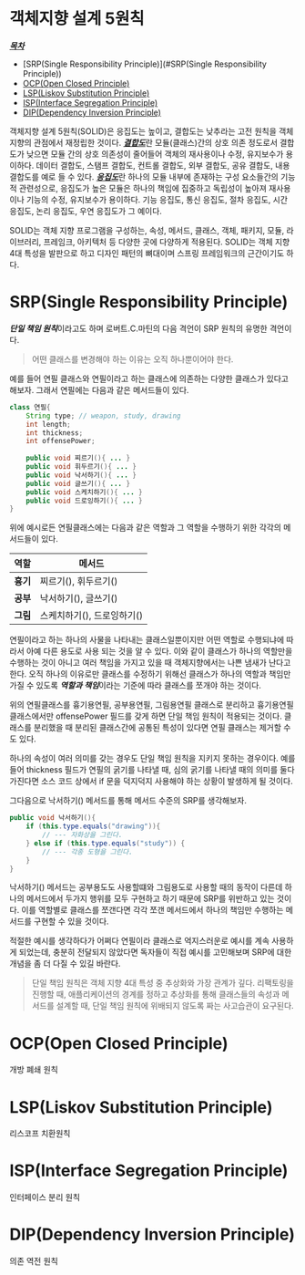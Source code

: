 # 객체지향 설계 5원칙
<u>***목차***</u>
- [SRP(Single Responsibility Principle)](#SRP(Single Responsibility Principle))
- [OCP(Open Closed Principle)](#ocp-open-closed-principle-)
- [LSP(Liskov Substitution Principle)](#lsp-liskov-substitution-principle-)
- [ISP(Interface Segregation Principle)](#isp-interface-segregation-principle-)
- [DIP(Dependency Inversion Principle)](#dip-dependency-inversion-principle-)


객체지향 설계 5원칙(SOLID)은 응집도는 높이고, 결합도는 낮추라는 고전 원칙을 객체 지향의 관점에서 재정립한 것이다. 
<u>***결합도***</u>란 모듈(클래스)간의 상호 의존 정도로서 결합도가 낮으면 모듈 간의 상호 의존성이 줄어들어 객체의 재사용이나 수정, 유지보수가 용이하다.
데이터 결합도, 스탬프 결합도, 컨트롤 결합도, 외부 결합도, 공유 결합도, 내용 결합도를 예로 들 수 있다.
<u>***응집도***</u>란 하나의 모듈 내부에 존재하는 구성 요소들간의 기능적 관련성으로, 
응집도가 높은 모듈은 하나의 책임에 집중하고 독립성이 높아져 재사용이나 기능의 수정, 유지보수가 용이하다.
기능 응집도, 통신 응집도, 절차 응집도, 시간 응집도, 논리 응집도, 우연 응집도가 그 예이다.

SOLID는 객체 지향 프로그램을 구성하는, 속성, 메서드, 클래스, 객체, 패키지, 모듈, 라이브러리, 프레임크, 아키텍처 등 
다양한 곳에 다양하게 적용된다. SOLID는 객체 지향 4대 특성을 발판으로 하고 디자인 패턴의 뼈대이며 스프링 프레임워크의 근간이기도 하다. 
# SRP(Single Responsibility Principle)
***단일 책임 원칙***이라고도 하며 로버트.C.마틴의 다음 격언이 SRP 원칙의 유명한 격언이다.
> 어떤 클래스를 변경해야 하는 이유는 오직 하나뿐이어야 한다.

예를 들어 연필 클래스와 연필이라고 하는 클래스에 의존하는 다양한 클래스가 있다고 해보자. 그래서 연필에는 다음과 같은 메서드들이 있다.

```java
class 연필{
    String type; // weapon, study, drawing
    int length;
    int thickness;
    int offensePower;
  
    public void 찌르기(){ ... }
    public void 휘두르기(){ ... }
    public void 낙서하기(){ ... }
    public void 글쓰기(){ ... }
    public void 스케치하기(){ ... }
    public void 드로잉하기(){ ... }
}
```
위에 예시로든 연필클래스에는 다음과 같은 역할과 그 역할을 수행하기 위한 각각의 메서드들이 있다.

| 역할 | 메서드 |
|---|---|
| **흉기** | 찌르기(),  휘두르기() |
| **공부** | 낙서하기(),  글쓰기() |
| **그림** | 스케치하기(),  드로잉하기() |

연필이라고 하는 하나의 사물을 나타내는 클래스일뿐이지만 어떤 역할로 수행되냐에 따라서 아예 다른 용도로 사용 되는 것을 알 수 있다. 이와 같이 클래스가 하나의 역할만을 수행하는 것이 아니고 
여러 책임을 가지고 있을 때 객체지향에서는 나쁜 냄새가 난다고 한다. 오직 하나의 이유로만 클래스를 수정하기 위해선 클래스가 하나의 역할과 책임만 가질 수 있도록
***역할과 책임***이라는 기준에 따라 클래스를 쪼개야 하는 것이다.

위의 연필클래스를 흉기용연필, 공부용연필, 그림용연필 클래스로 분리하고 흉기용연필 클래스에서만 offensePower 필드를 갖게 하면 단일 책임 원칙이 적용되는 것이다.
클래스를 분리했을 때 분리된 클래스간에 공통된 특성이 있다면 연필 클래스는 제거할 수도 있다.

하나의 속성이 여러 의미를 갖는 경우도 단일 책임 원칙을 지키지 못하는 경우이다. 예를 들어 thickness 필드가 연필의 굵기를 나타낼 때, 
심의 굵기를 나타낼 때의 의미를 둘다 가진다면 소스 코드 상에서 if 문을 덕지덕지 사용해야 하는 상황이 발생하게 될 것이다.

그다음으로 낙서하기() 메서드를 통해 메서드 수준의 SRP를 생각해보자.
```java
public void 낙서하기(){
    if (this.type.equals("drawing")){
        // --- 자화상을 그린다.
    } else if (this.type.equals("study")) {
        // --- 각종 도형을 그린다.
    }
}
```
낙서하기() 메서드는 공부용도도 사용할떄와 그림용도로 사용할 때의 동작이 다른데 하나의 메서드에서 두가지 행위를 모두 구현하고 하기 때문에
SRP를 위반하고 있는 것이다. 이를 역할별로 클래스를 쪼갠다면 각각 쪼갠 메서드에서 하나의 책임만 수행하는 메서드를 구현할 수 있을 것이다.

적절한 예시를 생각하다가 어쩌다 연필이라 클래스로 억지스러운로 예시를 계속 사용하게 되었는데, 충분히 전달되지 않았다면 독자들이 직접 예시를 고민해보며 SRP에 대한 
개념을 좀 더 다질 수 있길 바란다.

> 단일 책임 원칙은 객체 지향 4대 특성 중 추상화와 가장 관계가 깊다. 리팩토링을 진행할 때, 애플리케이션의 경계를 정하고 추상화를 통해 
> 클래스들의 속성과 메서드를 설계할 때, 단일 책임 원칙에 위배되지 않도록 짜는 사고습관이 요구된다.

# OCP(Open Closed Principle)
개방 폐쇄 원칙
# LSP(Liskov Substitution Principle)
리스코프 치환원칙
# ISP(Interface Segregation Principle)
인터페이스 분리 원칙
# DIP(Dependency Inversion Principle)
의존 역전 원칙